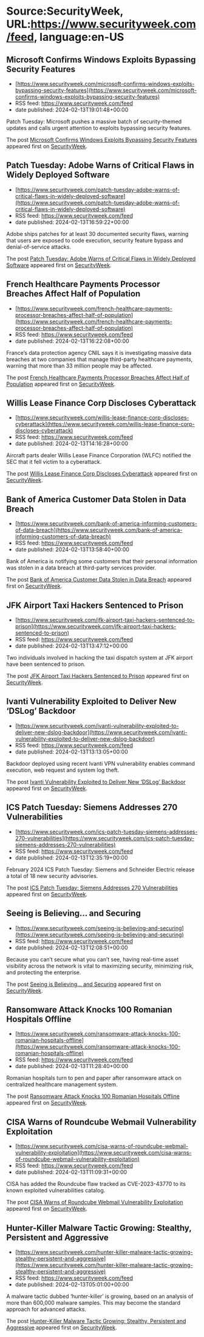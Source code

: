 # Source:SecurityWeek, URL:https://www.securityweek.com/feed, language:en-US

## Microsoft Confirms Windows Exploits Bypassing Security Features
 - [https://www.securityweek.com/microsoft-confirms-windows-exploits-bypassing-security-features](https://www.securityweek.com/microsoft-confirms-windows-exploits-bypassing-security-features)
 - RSS feed: https://www.securityweek.com/feed
 - date published: 2024-02-13T19:01:48+00:00

<p>Patch Tuesday: Microsoft pushes a massive batch of security-themed updates and calls urgent attention to exploits bypassing security features.</p>
<p>The post <a href="https://www.securityweek.com/microsoft-confirms-windows-exploits-bypassing-security-features/">Microsoft Confirms Windows Exploits Bypassing Security Features</a> appeared first on <a href="https://www.securityweek.com">SecurityWeek</a>.</p>

## Patch Tuesday: Adobe Warns of Critical Flaws in Widely Deployed Software
 - [https://www.securityweek.com/patch-tuesday-adobe-warns-of-critical-flaws-in-widely-deployed-software](https://www.securityweek.com/patch-tuesday-adobe-warns-of-critical-flaws-in-widely-deployed-software)
 - RSS feed: https://www.securityweek.com/feed
 - date published: 2024-02-13T16:59:22+00:00

<p>Adobe ships patches for at least 30 documented security flaws, warning that users are exposed to code execution, security feature bypass and denial-of-service attacks.</p>
<p>The post <a href="https://www.securityweek.com/patch-tuesday-adobe-warns-of-critical-flaws-in-widely-deployed-software/">Patch Tuesday: Adobe Warns of Critical Flaws in Widely Deployed Software</a> appeared first on <a href="https://www.securityweek.com">SecurityWeek</a>.</p>

## French Healthcare Payments Processor Breaches Affect Half of Population
 - [https://www.securityweek.com/french-healthcare-payments-processor-breaches-affect-half-of-population](https://www.securityweek.com/french-healthcare-payments-processor-breaches-affect-half-of-population)
 - RSS feed: https://www.securityweek.com/feed
 - date published: 2024-02-13T16:22:08+00:00

<p>France’s data protection agency CNIL says it is investigating massive data breaches at two companies that manage third-party healthcare payments, warning that more than 33 million people may be affected.</p>
<p>The post <a href="https://www.securityweek.com/french-healthcare-payments-processor-breaches-affect-half-of-population/">French Healthcare Payments Processor Breaches Affect Half of Population</a> appeared first on <a href="https://www.securityweek.com">SecurityWeek</a>.</p>

## Willis Lease Finance Corp Discloses Cyberattack
 - [https://www.securityweek.com/willis-lease-finance-corp-discloses-cyberattack](https://www.securityweek.com/willis-lease-finance-corp-discloses-cyberattack)
 - RSS feed: https://www.securityweek.com/feed
 - date published: 2024-02-13T14:16:28+00:00

<p>Aircraft parts dealer Willis Lease Finance Corporation (WLFC) notified the SEC that it fell victim to a cyberattack.</p>
<p>The post <a href="https://www.securityweek.com/willis-lease-finance-corp-discloses-cyberattack/">Willis Lease Finance Corp Discloses Cyberattack</a> appeared first on <a href="https://www.securityweek.com">SecurityWeek</a>.</p>

## Bank of America Customer Data Stolen in Data Breach
 - [https://www.securityweek.com/bank-of-america-informing-customers-of-data-breach](https://www.securityweek.com/bank-of-america-informing-customers-of-data-breach)
 - RSS feed: https://www.securityweek.com/feed
 - date published: 2024-02-13T13:58:40+00:00

<p>Bank of America is notifying some customers that their personal information was stolen in a data breach at third-party services provider.</p>
<p>The post <a href="https://www.securityweek.com/bank-of-america-informing-customers-of-data-breach/">Bank of America Customer Data Stolen in Data Breach</a> appeared first on <a href="https://www.securityweek.com">SecurityWeek</a>.</p>

## JFK Airport Taxi Hackers Sentenced to Prison
 - [https://www.securityweek.com/jfk-airport-taxi-hackers-sentenced-to-prison](https://www.securityweek.com/jfk-airport-taxi-hackers-sentenced-to-prison)
 - RSS feed: https://www.securityweek.com/feed
 - date published: 2024-02-13T13:47:12+00:00

<p>Two individuals involved in hacking the taxi dispatch system at JFK airport have been sentenced to prison. </p>
<p>The post <a href="https://www.securityweek.com/jfk-airport-taxi-hackers-sentenced-to-prison/">JFK Airport Taxi Hackers Sentenced to Prison</a> appeared first on <a href="https://www.securityweek.com">SecurityWeek</a>.</p>

## Ivanti Vulnerability Exploited to Deliver New ‘DSLog’ Backdoor
 - [https://www.securityweek.com/ivanti-vulnerability-exploited-to-deliver-new-dslog-backdoor](https://www.securityweek.com/ivanti-vulnerability-exploited-to-deliver-new-dslog-backdoor)
 - RSS feed: https://www.securityweek.com/feed
 - date published: 2024-02-13T13:13:05+00:00

<p>Backdoor deployed using recent Ivanti VPN vulnerability enables command execution, web request and system log theft.</p>
<p>The post <a href="https://www.securityweek.com/ivanti-vulnerability-exploited-to-deliver-new-dslog-backdoor/">Ivanti Vulnerability Exploited to Deliver New &#8216;DSLog&#8217; Backdoor</a> appeared first on <a href="https://www.securityweek.com">SecurityWeek</a>.</p>

## ICS Patch Tuesday: Siemens Addresses 270 Vulnerabilities
 - [https://www.securityweek.com/ics-patch-tuesday-siemens-addresses-270-vulnerabilities](https://www.securityweek.com/ics-patch-tuesday-siemens-addresses-270-vulnerabilities)
 - RSS feed: https://www.securityweek.com/feed
 - date published: 2024-02-13T12:35:19+00:00

<p>February 2024 ICS Patch Tuesday: Siemens and Schneider Electric release a total of 18 new security advisories.</p>
<p>The post <a href="https://www.securityweek.com/ics-patch-tuesday-siemens-addresses-270-vulnerabilities/">ICS Patch Tuesday: Siemens Addresses 270 Vulnerabilities</a> appeared first on <a href="https://www.securityweek.com">SecurityWeek</a>.</p>

## Seeing is Believing… and Securing
 - [https://www.securityweek.com/seeing-is-believing-and-securing](https://www.securityweek.com/seeing-is-believing-and-securing)
 - RSS feed: https://www.securityweek.com/feed
 - date published: 2024-02-13T12:08:51+00:00

<p>Because you can’t secure what you can’t see, having real-time asset visibility across the network is vital to maximizing security, minimizing risk, and protecting the enterprise.</p>
<p>The post <a href="https://www.securityweek.com/seeing-is-believing-and-securing/">Seeing is Believing… and Securing</a> appeared first on <a href="https://www.securityweek.com">SecurityWeek</a>.</p>

## Ransomware Attack Knocks 100 Romanian Hospitals Offline
 - [https://www.securityweek.com/ransomware-attack-knocks-100-romanian-hospitals-offline](https://www.securityweek.com/ransomware-attack-knocks-100-romanian-hospitals-offline)
 - RSS feed: https://www.securityweek.com/feed
 - date published: 2024-02-13T11:28:40+00:00

<p>Romanian hospitals turn to pen and paper after ransomware attack on centralized healthcare management system.</p>
<p>The post <a href="https://www.securityweek.com/ransomware-attack-knocks-100-romanian-hospitals-offline/">Ransomware Attack Knocks 100 Romanian Hospitals Offline</a> appeared first on <a href="https://www.securityweek.com">SecurityWeek</a>.</p>

## CISA Warns of Roundcube Webmail Vulnerability Exploitation
 - [https://www.securityweek.com/cisa-warns-of-roundcube-webmail-vulnerability-exploitation](https://www.securityweek.com/cisa-warns-of-roundcube-webmail-vulnerability-exploitation)
 - RSS feed: https://www.securityweek.com/feed
 - date published: 2024-02-13T11:09:31+00:00

<p>CISA has added the Roundcube flaw tracked as CVE-2023-43770 to its known exploited vulnerabilities catalog.</p>
<p>The post <a href="https://www.securityweek.com/cisa-warns-of-roundcube-webmail-vulnerability-exploitation/">CISA Warns of Roundcube Webmail Vulnerability Exploitation</a> appeared first on <a href="https://www.securityweek.com">SecurityWeek</a>.</p>

## Hunter-Killer Malware Tactic Growing: Stealthy, Persistent and Aggressive
 - [https://www.securityweek.com/hunter-killer-malware-tactic-growing-stealthy-persistent-and-aggressive](https://www.securityweek.com/hunter-killer-malware-tactic-growing-stealthy-persistent-and-aggressive)
 - RSS feed: https://www.securityweek.com/feed
 - date published: 2024-02-13T05:01:00+00:00

<p>A malware tactic dubbed ‘hunter-killer’ is growing, based on an analysis of more than 600,000 malware samples. This may become the standard approach for advanced attacks.</p>
<p>The post <a href="https://www.securityweek.com/hunter-killer-malware-tactic-growing-stealthy-persistent-and-aggressive/">Hunter-Killer Malware Tactic Growing: Stealthy, Persistent and Aggressive</a> appeared first on <a href="https://www.securityweek.com">SecurityWeek</a>.</p>

